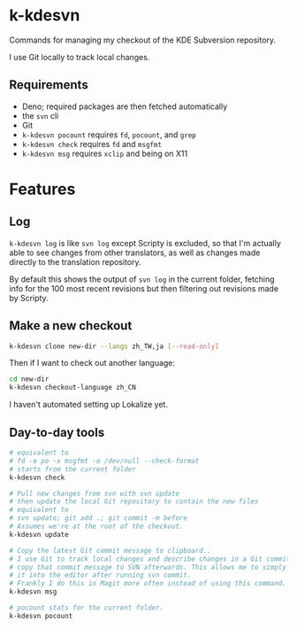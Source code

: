 # k-kdesvn

Commands for managing my checkout of the KDE Subversion repository.

I use Git locally to track local changes.

## Requirements

- Deno; required packages are then fetched automatically
- the `svn` cli
- Git
- `k-kdesvn pocount` requires `fd`, `pocount`, and `grep`
- `k-kdesvn check` requires `fd` and `msgfmt`
- `k-kdesvn msg` requires `xclip` and being on X11

# Features

## Log

`k-kdesvn log` is like `svn log` except Scripty is excluded, so that I'm actually able to see changes from other translators, as well as changes made directly to the translation repository.

By default this shows the output of `svn log` in the current folder, fetching info for the 100 most recent revisions but then filtering out revisions made by Scripty.

## Make a new checkout

```sh
k-kdesvn clone new-dir --langs zh_TW,ja [--read-only]
```

Then if I want to check out another language:

```sh
cd new-dir
k-kdesvn checkout-language zh_CN
```

I haven't automated setting up Lokalize yet.

## Day-to-day tools

```sh
# equivalent to
# fd -e po -x msgfmt -o /dev/null --check-format
# starts from the current folder
k-kdesvn check
```

```sh
# Pull new changes from svn with svn update
# then update the local Git repository to contain the new files
# equivalent to
# svn update; git add .; git commit -m before
# Assumes we're at the root of the checkout.
k-kdesvn update
```

```sh
# Copy the latest Git commit message to clipboard..
# I use Git to track local changes and describe changes in a Git commit, then
# copy that commit message to SVN afterwards. This allows me to simply paste
# it into the editor after running svn commit.
# Frankly I do this in Magit more often instead of using this command.
k-kdesvn msg
```

```sh
# pocount stats for the current folder.
k-kdesvn pocount
```
